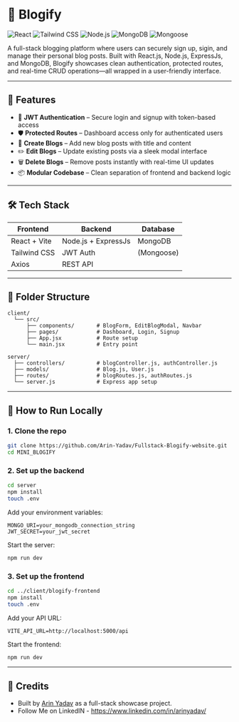 # 📝 Blogify

![React](https://img.shields.io/badge/React-19.1.1-61DAFB?logo=react)
![Tailwind CSS](https://img.shields.io/badge/TailwindCSS-4.1.16-38B2AC?logo=tailwindcss)
![Node.js](https://img.shields.io/badge/Node.js-22.17.1-339933?logo=node.js)
![MongoDB](https://img.shields.io/badge/MongoDB-8.2.0-47A248?logo=mongodb)
![Mongoose](https://img.shields.io/badge/Mongoose-2.5.8-880000?logo=mongoose)


A full-stack blogging platform where users can securely sign up, sigin, and manage their personal blog posts. Built with React.js, Node.js, ExpressJs, and MongoDB, Blogify showcases clean authentication, protected routes, and real-time CRUD operations—all wrapped in a user-friendly interface.

---

## 🚀 Features

- 🔐 **JWT Authentication** – Secure login and signup with token-based access
- 🛡️ **Protected Routes** – Dashboard access only for authenticated users
- 📝 **Create Blogs** – Add new blog posts with title and content
- ✏️ **Edit Blogs** – Update existing posts via a sleek modal interface
- 🗑️ **Delete Blogs** – Remove posts instantly with real-time UI updates
- 📦 **Modular Codebase** – Clean separation of frontend and backend logic

---

## 🛠️ Tech Stack

| Frontend       | Backend             | Database      |
|----------------|---------------------|---------------|
| React + Vite   | Node.js + ExpressJs | MongoDB       |
| Tailwind CSS   | JWT Auth            | (Mongoose)    |
| Axios          | REST API            |               |

---

## 📁 Folder Structure

```
client/
  └── src/
      ├── components/       # BlogForm, EditBlogModal, Navbar
      ├── pages/            # Dashboard, Login, Signup
      ├── App.jsx           # Route setup
      └── main.jsx          # Entry point

server/
  ├── controllers/          # blogController.js, authController.js
  ├── models/               # Blog.js, User.js
  ├── routes/               # blogRoutes.js, authRoutes.js
  └── server.js             # Express app setup
```

---

## 🧪 How to Run Locally

### 1. Clone the repo

```bash
git clone https://github.com/Arin-Yadav/Fullstack-Blogify-website.git
cd MINI_BLOGIFY
```

### 2. Set up the backend

```bash
cd server
npm install
touch .env
```

Add your environment variables:

```
MONGO_URI=your_mongodb_connection_string
JWT_SECRET=your_jwt_secret
```

Start the server:

```bash
npm run dev
```

### 3. Set up the frontend

```bash
cd ../client/blogify-frontend
npm install
touch .env
```

Add your API URL:

```
VITE_API_URL=http://localhost:5000/api
```

Start the frontend:

```bash
npm run dev
```
---

## 🙌 Credits

- Built by [Arin Yadav](https://github.com/Arin-Yadav) as a full-stack showcase project.
- Follow Me on LinkedIN - https://www.linkedin.com/in/arinyadav/